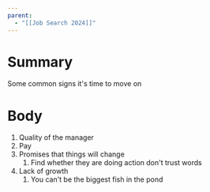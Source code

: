 ```yaml
---
parent:
  - "[[Job Search 2024]]"
---
```

# Summary 
Some common signs it's time to move on
# Body
1. Quality of the manager
2. Pay
3. Promises that things will change
	1. Find whether they are doing action don't trust words
4. Lack of growth
	1. You can't be the biggest fish in the pond
